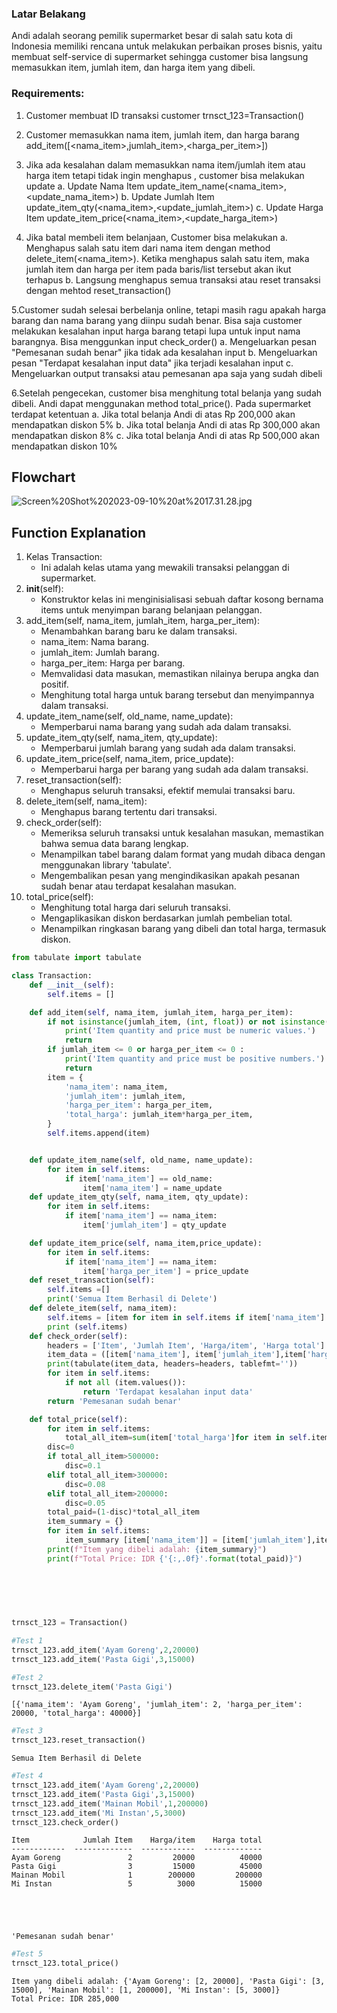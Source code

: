 ### Latar Belakang

Andi adalah seorang pemilik supermarket besar di salah satu kota di Indonesia memiliki rencana untuk melakukan perbaikan proses bisnis, yaitu membuat self-service di supermarket sehingga customer bisa langsung memasukkan item, jumlah item, dan harga item yang dibeli.

### Requirements:
1. Customer membuat ID transaksi customer 
trnsct_123=Transaction()

2. Customer memasukkan nama item, jumlah item, dan harga barang
add_item([<nama_item>,jumlah_item>,<harga_per_item>])

3. Jika ada kesalahan dalam memasukkan nama item/jumlah item atau harga item tetapi tidak ingin menghapus , customer bisa melakukan update
a. Update Nama Item
update_item_name(<nama_item>,<update_nama_item>)
b. Update Jumlah Item
update_item_qty(<nama_item>,<update_jumlah_item>)
c. Update Harga Item
update_item_price(<nama_item>,<update_harga_item>)

4. Jika batal membeli item belanjaan, Customer bisa melakukan
a. Menghapus salah satu item dari nama item dengan method delete_item(<nama_item>). Ketika menghapus salah satu item, maka jumlah item dan harga per item pada baris/list tersebut akan ikut terhapus
b. Langsung menghapus semua transaksi atau reset transaksi dengan mehtod reset_transaction()

5.Customer sudah selesai berbelanja online, tetapi masih ragu apakah harga barang dan nama barang yang diinpu sudah benar. Bisa saja customer melakukan kesalahan input harga barang tetapi lupa untuk input nama barangnya. Bisa menggunkan input check_order()
a. Mengeluarkan pesan "Pemesanan sudah benar" jika tidak ada kesalahan input
b. Mengeluarkan pesan "Terdapat kesalahan input data" jika terjadi kesalahan input
c. Mengeluarkan output transaksi atau pemesanan apa saja yang sudah dibeli

6.Setelah pengecekan, customer bisa menghitung total belanja yang sudah dibeli. Andi dapat menggunakan method total_price(). Pada supermarket terdapat ketentuan
a. Jika total belanja Andi di atas Rp 200,000 akan mendapatkan diskon 5%
b. Jika total belanja Andi di atas Rp 300,000 akan mendapatkan diskon 8%
c. Jika total belanja Andi di atas Rp 500,000 akan mendapatkan diskon 10%



## Flowchart

![Screen%20Shot%202023-09-10%20at%2017.31.28.jpg](attachment:Screen%20Shot%202023-09-10%20at%2017.31.28.jpg)

## Function Explanation

1. Kelas Transaction:
    - Ini adalah kelas utama yang mewakili transaksi pelanggan di supermarket.
2. __init__(self):
    - Konstruktor kelas ini menginisialisasi sebuah daftar kosong bernama items untuk menyimpan barang belanjaan pelanggan.
3. add_item(self, nama_item, jumlah_item, harga_per_item):
    - Menambahkan barang baru ke dalam transaksi.
    - nama_item: Nama barang.
    - jumlah_item: Jumlah barang.
    - harga_per_item: Harga per barang.
    - Memvalidasi data masukan, memastikan nilainya berupa angka dan positif.
    - Menghitung total harga untuk barang tersebut dan menyimpannya dalam transaksi.
4. update_item_name(self, old_name, name_update):
    - Memperbarui nama barang yang sudah ada dalam transaksi.
5. update_item_qty(self, nama_item, qty_update):
    - Memperbarui jumlah barang yang sudah ada dalam transaksi.
6. update_item_price(self, nama_item, price_update):
    - Memperbarui harga per barang yang sudah ada dalam transaksi.
7. reset_transaction(self):
    - Menghapus seluruh transaksi, efektif memulai transaksi baru.
8. delete_item(self, nama_item):
    - Menghapus barang tertentu dari transaksi.
9. check_order(self):
    - Memeriksa seluruh transaksi untuk kesalahan masukan, memastikan bahwa semua data barang lengkap.
    - Menampilkan tabel barang dalam format yang mudah dibaca dengan menggunakan library 'tabulate'.
    - Mengembalikan pesan yang mengindikasikan apakah pesanan sudah benar atau terdapat kesalahan masukan.
10. total_price(self):
    - Menghitung total harga dari seluruh transaksi.
    - Mengaplikasikan diskon berdasarkan jumlah pembelian total.
    - Menampilkan ringkasan barang yang dibeli dan total harga, termasuk diskon.


```python
from tabulate import tabulate

class Transaction:
    def __init__(self):
        self.items = []

    def add_item(self, nama_item, jumlah_item, harga_per_item):
        if not isinstance(jumlah_item, (int, float)) or not isinstance(harga_per_item, (int, float)):
            print('Item quantity and price must be numeric values.')
            return
        if jumlah_item <= 0 or harga_per_item <= 0 :
            print('Item quantity and price must be positive numbers.')
            return
        item = {
            'nama_item': nama_item,
            'jumlah_item': jumlah_item,
            'harga_per_item': harga_per_item,
            'total_harga': jumlah_item*harga_per_item,
        }
        self.items.append(item)


    def update_item_name(self, old_name, name_update):
        for item in self.items:
            if item['nama_item'] == old_name:
                item['nama_item'] = name_update
    def update_item_qty(self, nama_item, qty_update):
        for item in self.items:
            if item['nama_item'] == nama_item:
                item['jumlah_item'] = qty_update

    def update_item_price(self, nama_item,price_update):
        for item in self.items:
            if item['nama_item'] == nama_item:
                item['harga_per_item'] = price_update
    def reset_transaction(self):
        self.items =[]
        print('Semua Item Berhasil di Delete')
    def delete_item(self, nama_item):
        self.items = [item for item in self.items if item['nama_item'] != nama_item]
        print (self.items)
    def check_order(self):  
        headers = ['Item', 'Jumlah Item', 'Harga/item', 'Harga total']
        item_data = ([item['nama_item'], item['jumlah_item'],item['harga_per_item'],item['total_harga']] for item in self.items)
        print(tabulate(item_data, headers=headers, tablefmt=''))
        for item in self.items:
            if not all (item.values()):
                return 'Terdapat kesalahan input data'  
        return 'Pemesanan sudah benar'

    def total_price(self):      
        for item in self.items:
            total_all_item=sum(item['total_harga']for item in self.items)
        disc=0
        if total_all_item>500000:
            disc=0.1
        elif total_all_item>300000:
            disc=0.08
        elif total_all_item>200000:
            disc=0.05
        total_paid=(1-disc)*total_all_item
        item_summary = {}
        for item in self.items:
            item_summary [item['nama_item']] = [item['jumlah_item'],item['harga_per_item']]
        print(f"Item yang dibeli adalah: {item_summary}")
        print(f"Total Price: IDR {'{:,.0f}'.format(total_paid)}")
            
 
    

    
```


```python
trnsct_123 = Transaction()
```


```python
#Test 1
trnsct_123.add_item('Ayam Goreng',2,20000)
trnsct_123.add_item('Pasta Gigi',3,15000)
```


```python
#Test 2
trnsct_123.delete_item('Pasta Gigi')
```

    [{'nama_item': 'Ayam Goreng', 'jumlah_item': 2, 'harga_per_item': 20000, 'total_harga': 40000}]



```python
#Test 3
trnsct_123.reset_transaction()
```

    Semua Item Berhasil di Delete



```python
#Test 4
trnsct_123.add_item('Ayam Goreng',2,20000)
trnsct_123.add_item('Pasta Gigi',3,15000)
trnsct_123.add_item('Mainan Mobil',1,200000)
trnsct_123.add_item('Mi Instan',5,3000)
trnsct_123.check_order()


```

    Item            Jumlah Item    Harga/item    Harga total
    ------------  -------------  ------------  -------------
    Ayam Goreng               2         20000          40000
    Pasta Gigi                3         15000          45000
    Mainan Mobil              1        200000         200000
    Mi Instan                 5          3000          15000





    'Pemesanan sudah benar'




```python
#Test 5
trnsct_123.total_price()
```

    Item yang dibeli adalah: {'Ayam Goreng': [2, 20000], 'Pasta Gigi': [3, 15000], 'Mainan Mobil': [1, 200000], 'Mi Instan': [5, 3000]}
    Total Price: IDR 285,000

